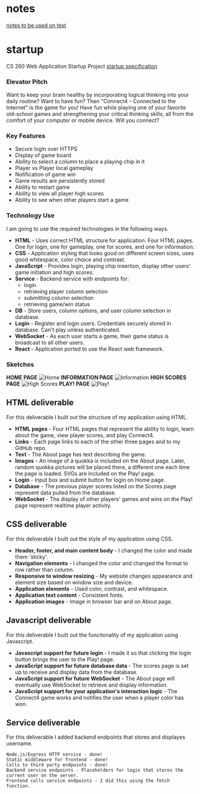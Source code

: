  # notes
[notes to be used on test](notes.md)


# startup
CS 260 Web Application Startup Project
[startup specification](startupSpec.md)

### Elevator Pitch
Want to keep your brain healthy by incorporating logical thinking into your daily routine? Want to have fun? Then "Connect4 - Connected to the Internet" is the game for you! Have fun while playing one of your favorite old-school games and strengthening your critical thinking skills, all from the comfort of your computer or mobile device. Will you connect?

### Key Features
- Secure login over HTTPS
- Display of game board
- Ability to select a column to place a playing chip in it
- Player vs Player local gameplay
- Notification of game win
- Game results are persistently stored
- Ability to restart game
- Ability to view all player high scores
- Ability to see when other players start a game

### Technology Use
I am going to use the required technologies in the following ways.

- **HTML** - Uses correct HTML structure for application. Four HTML pages. One for login, one for gameplay, one for scores, and one for information.
- **CSS** - Application styling that looks good on different screen sizes, uses good whitespace, color choice and contrast.
- **JavaScript** - Provides login, playing chip insertion, display other users' game initiation and high scores.
- **Service** - Backend service with endpoints for:
  - login
  - retrieving player column selection
  - submitting column selection
  - retrieving game/win status
- **DB** - Store users, column options, and user column selection in database.
- **Login** - Register and login users. Credentials securely stored in database. Can't play unless authenticated.
- **WebSocket** - As each user starts a game, their game status is broadcast to all other users.
- **React** - Application ported to use the React web framework.



### Sketches
**HOME PAGE**
![Home](https://github.com/pandaloan/startup/assets/112591146/551197b5-fa95-4d6d-8953-bc2c36d86f2d)
**INFORMATION PAGE**
![Information](https://github.com/pandaloan/startup/assets/112591146/5068e62f-49fa-4fc6-97d0-e9e828e466af)
**HIGH SCORES PAGE**
![High Scores](https://github.com/pandaloan/startup/assets/112591146/f44b2609-eaaa-44ec-acd6-54662b24fe1d)
**PLAY! PAGE** 
![Play!](https://github.com/pandaloan/startup/assets/112591146/7d08651d-52f3-4df0-b432-2c286921ae28)


## HTML deliverable

For this deliverable I built out the structure of my application using HTML.

- **HTML pages** - Four HTML pages that represent the ability to login, learn about the game, view player scores, and play Connect4.
- **Links** - Each page links to each of the other three pages and to my GitHub repo.
- **Text** - The About page has text describing the game.
- **Images** - An image of a quokka is included on the About page. Later, random quokka pictures will be placed there, a different one each time the page is loaded. SVGs are included on the Play! page.
- **Login** - Input box and submit button for login on Home page.
- **Database** - The previous player scores listed on the Scores page represent data pulled from the database.
- **WebSocket** - The display of other players' games and wins on the Play! page represent realtime player activity.

## CSS deliverable

For this deliverable I built out the style of my application using CSS.

- **Header, footer, and main content body** - I changed the color and made them 'sticky'.
- **Navigation elements** - I changed the color and changed the format to row rather than column.
- **Responsive to window resizing** - My website changes appearance and element size based on window size and device.
- **Application elements** - Used color, contrast, and whitespace.
- **Application text content** - Consistent fonts.
- **Application images** - Image in browser bar and on About page.

## Javascript deliverable

For this deliverable I built out the funcitonality of my application using Javascript.

- **Javascript support for future login** - I made it so that clicking the login button brings the user to the Play! page.
- **JavaScript support for future database data** - The scores page is set up to receive and display data from the database.
- **JavaScript support for future WebSocket** - The About page will eventually use WebSocket to retrieve and display information.
- **JavaScript support for your application's interaction logic** - The Connect4 game works and notifies the user when a player color has won.

## Service deliverable

For this deliverable I added backend endpoints that stores and displayes username.

    Node.js/Express HTTP service - done!
    Static middleware for frontend - done!
    Calls to third party endpoints - done!
    Backend service endpoints - Placeholders for login that stores the current user on the server.
    Frontend calls service endpoints - I did this using the fetch function.




